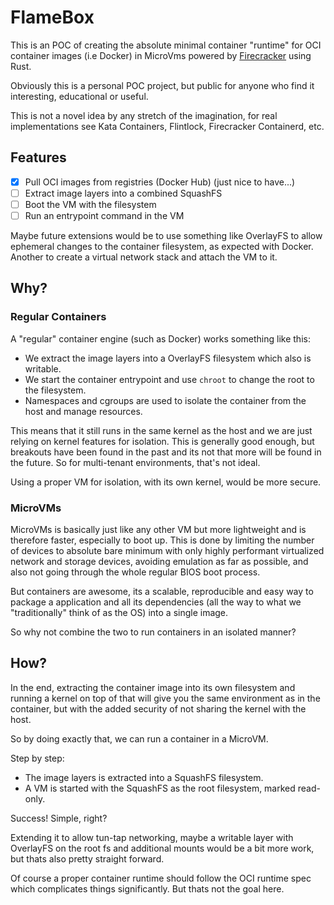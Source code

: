 # FlameBox

This is an POC of creating the absolute minimal container "runtime" for OCI container images (i.e Docker) in MicroVms powered by [Firecracker](https://github.com/firecracker-microvm/firecracker) using Rust.

Obviously this is a personal POC project, but public for anyone who find it interesting, educational or useful.

This is not a novel idea by any stretch of the imagination, for real implementations see Kata Containers, Flintlock,
Firecracker Containerd, etc.

## Features

- [x] Pull OCI images from registries (Docker Hub) (just nice to have...)
- [ ] Extract image layers into a combined SquashFS
- [ ] Boot the VM with the filesystem
- [ ] Run an entrypoint command in the VM

Maybe future extensions would be to use something like OverlayFS to allow ephemeral changes to the container filesystem, as expected with Docker. Another to create a virtual network stack and attach the VM to it.

## Why?

### Regular Containers

A "regular" container engine (such as Docker) works something like this:

- We extract the image layers into a OverlayFS filesystem which also is writable.
- We start the container entrypoint and use `chroot` to change the root to the filesystem.
- Namespaces and cgroups are used to isolate the container from the host and manage resources.

This means that it still runs in the same kernel as the host and we are just relying on kernel features for isolation. This is generally good enough, but breakouts have been found in the past and its not that more will be found in the future. So for multi-tenant environments, that's not ideal.

Using a proper VM for isolation, with its own kernel, would be more secure.

### MicroVMs

MicroVMs is basically just like any other VM but more lightweight and is therefore faster, especially to boot up.
This is done by limiting the number of devices to absolute bare minimum with only highly performant virtualized network and storage devices, avoiding emulation as far as possible, and also not going through the whole regular BIOS boot process.

But containers are awesome, its a scalable, reproducible and easy way to package a application and all its dependencies (all the way to what we "traditionally" think of as the OS) into a single image.

So why not combine the two to run containers in an isolated manner?

## How?

In the end, extracting the container image into its own filesystem and running a kernel on top of that will give you the same environment as in the container, but with the added security of not sharing the kernel with the host.

So by doing exactly that, we can run a container in a MicroVM.

Step by step:

- The image layers is extracted into a SquashFS filesystem.
- A VM is started with the SquashFS as the root filesystem, marked read-only.

Success! Simple, right?

Extending it to allow tun-tap networking, maybe a writable layer with OverlayFS on the root fs and additional mounts would be a bit more work, but thats also pretty straight forward.

Of course a proper container runtime should follow the OCI runtime spec which complicates things significantly.
But thats not the goal here.
